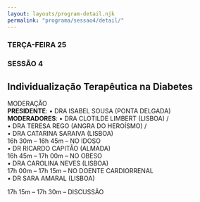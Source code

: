 ```yaml
---
layout: layouts/program-detail.njk
permalink: "programa/sessao4/detail/"
---
```

### TERÇA-FEIRA 25    
### SESSÃO 4
## Individualização Terapêutica na Diabetes  
MODERAÇÃO  
**PRESIDENTE**: • DRA ISABEL SOUSA (PONTA DELGADA)   
**MODERADORES**: • DRA CLOTILDE LIMBERT (LISBOA) /  
• DRA TERESA REGO (ANGRA DO HEROÍSMO) /   
• DRA CATARINA SARAIVA (LISBOA)  
16h 30m – 16h 45m – NO IDOSO  
• DR RICARDO CAPITÃO (ALMADA)  
16h 45m – 17h 00m – NO OBESO  
• DRA CAROLINA NEVES (LISBOA)  
17h 00m – 17h 15m – NO DOENTE CARDIORRENAL   
• DR SARA AMARAL (LISBOA)  

17h 15m – 17h 30m – DISCUSSÃO

